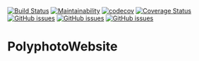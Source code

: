 [![Build Status](https://travis-ci.org/seb9465/PolyphotoWebsite.svg?branch=master)](https://travis-ci.org/seb9465/PolyphotoWebsite)
[![Maintainability](https://api.codeclimate.com/v1/badges/6c362fece18d4b990274/maintainability)](https://codeclimate.com/github/seb9465/PolyphotoWebsite/maintainability)
[![codecov](https://codecov.io/gh/seb9465/PolyphotoWebsite/branch/master/graph/badge.svg)](https://codecov.io/gh/seb9465/PolyphotoWebsite)
[![Coverage Status](https://coveralls.io/repos/github/seb9465/PolyphotoWebsite/badge.svg?branch=master)](https://coveralls.io/github/seb9465/PolyphotoWebsite?branch=master)
[![GitHub issues](https://img.shields.io/github/issues/seb9465/PolyphotoWebsite.svg)](https://github.com/seb9465/PolyphotoWebsite/issues)
[![GitHub issues](https://img.shields.io/github/issues-pr/seb9465/PolyphotoWebsite.svg)](https://github.com/seb9465/PolyphotoWebsite/issues-pr)
[![GitHub issues](https://img.shields.io/github/issues-pr-closed/seb9465/PolyphotoWebsite.svg)](https://github.com/seb9465/PolyphotoWebsite/issues)
# PolyphotoWebsite
